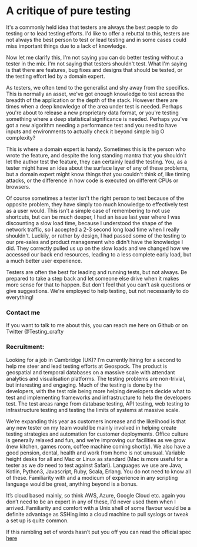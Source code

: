 # A critique of pure testing

It's a commonly held idea that testers are always the best people to do testing or to lead testing efforts. I'd like to 
offer a rebuttal to this, testers are not always the best person to test or lead testing and in some cases could miss
 important things due to a lack of knowledge. 
 
Now let me clarify this, I'm not saying you can do better testing without a tester in the mix. I'm not saying that 
testers shouldn't test. What I'm saying is that there are features, bug fixes and designs that should be tested, or the
testing effort led by a domain expert.  

As testers, we often tend to the generalist and shy away from the specifics. This is normally an asset, we've got enough
 knowledge to test across the breadth of the application or the depth of the stack. However there are times when a 
deep knowledge of the area under test is needed. Perhaps you're about to release a new proprietary data format, or you're
testing something where a deep statistical significance is needed. Perhaps you've got a new algorithm needing a 
performance test and you need to have inputs and environments to actually check it beyond simple big O complexity?

This is where a domain expert is handy. Sometimes this is the person who wrote the feature, and despite the long standing
mantra that you shouldn't let the author test the feature, they can certainly lead the testing. You, as a tester might
have an idea about the surface layer of any of these problems, but a domain expert might know things that you couldn't
think of, like timing attacks, or the difference in how code is executed on different CPUs or browsers. 

Of course sometimes a tester isn't the right person to test because of the opposite problem, they have simply too much 
knowledge to effectively test as a user would. This isn't a simple case of remembering to not use shortcuts, but can 
be much deeper, I had an issue last year where I was discounting a slow load time, because I understood the shape of 
the network traffic, so I accepted a 2-3 second long load time when I really shouldn't. Luckily, or rather by design, 
I had passed some of the testing to our pre-sales and product management who didn't have the knowledge I did. They
correctly pulled us up on the slow loads and we changed how we accessed our back end resources, leading to a less 
complete early load, but a much better user experience.

Testers are often the best for leading and running tests, but not always. Be prepared to take a step back and let 
someone else drive when it makes more sense for that to happen. But don't feel that you can't ask questions or give
suggestions. We're employed to help testing, but not necessarily to do everything!

### Contact me
If you want to talk  to me about this, you can reach me here on Github or on Twitter @Testing_crafty

### Recruitment: 
Looking for a job in Cambridge (UK)?
I’m currently hiring for a second to help me steer and lead testing efforts at Geospock. The product is geospatial and temporal databases on a massive scale with attendant analytics and visualisation platforms. The testing problems are non-trivial, but interesting and engaging. Much of the testing is done by the developers, with the test role being more helping developers decide what to test and implementing frameworks and infrastructure to help the developers test. The test areas range from database testing, API testing, web testing to infrastructure testing and testing the limits of systems at massive scale.

We’re expanding this year as customers increase and the likelihood is that any new tester on my team would be mainly involved in helping create testing strategies and automation for customer deployments. Office culture is generally relaxed and fun, and we’re improving our facilities as we grow (new kitchen, games room, coffee machine coming shortly). We also have a good pension, dental, health and work from home is not unusual. Variable height desks for all and Mac or Linux as standard (Mac is more useful for a tester as we _do_ need to test against Safari). Languages we use are Java, Kotlin, Python3, Javascript, Ruby,  Scala, Erlang. You do not need to know all of these. Familiarity with and a modicum of experience in any scripting language would be great, anything beyond is a bonus. 

It’s cloud based mainly, so think AWS, Azure, Google Cloud etc. again you don’t need to be an expert in any of these, I’d never used them when I arrived. Familiarity and comfort with a Unix shell of some flavour would be a definite advantage as SSHing into a cloud machine to pull syslogs or tweak a set up is quite common.

If this rambling set of words hasn’t put you off you can read the official spec [here](https://geospock.com/jobs/software-test-engineer/)
